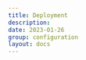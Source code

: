 ```yaml
---
title: Deployment
description:
date: 2023-01-26
group: configuration
layout: docs
---
```


<!-- TODO: expand -->
